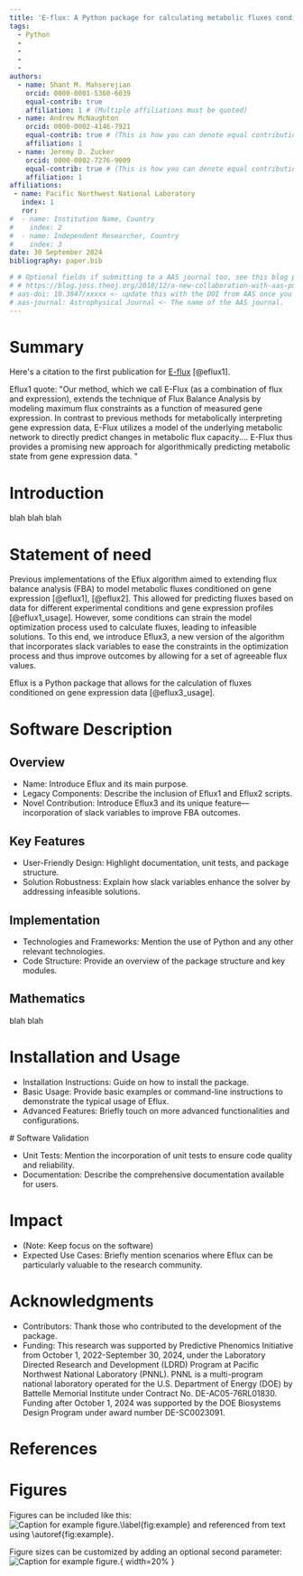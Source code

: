 ```yaml
---
title: 'E-flux: A Python package for calculating metabolic fluxes conditioned on gene expression'
tags:
  - Python
  - 
  - 
  - 
  - 
authors:
  - name: Shant M. Mahserejian
    orcid: 0000-0001-5360-6039
    equal-contrib: true
    affiliation: 1 # (Multiple affiliations must be quoted)
  - name: Andrew McNaughton
    orcid: 0000-0002-4146-7921
    equal-contrib: true # (This is how you can denote equal contributions between multiple authors)
    affiliation: 1
  - name: Jeremy D. Zucker
    orcid: 0000-0002-7276-9009
    equal-contrib: true # (This is how you can denote equal contributions between multiple authors)
    affiliation: 1
affiliations:
 - name: Pacific Northwest National Laboratory
   index: 1
   ror: 
#  - name: Institution Name, Country
#    index: 2
#  - name: Independent Researcher, Country
#    index: 3
date: 30 September 2024
bibliography: paper.bib

# # Optional fields if submitting to a AAS journal too, see this blog post:
# # https://blog.joss.theoj.org/2018/12/a-new-collaboration-with-aas-publishing
# aas-doi: 10.3847/xxxxx <- update this with the DOI from AAS once you know it.
# aas-journal: Astrophysical Journal <- The name of the AAS journal.
---
```


# Summary

Here's a citation to the first publication for [E-flux](https://doi.org/10.1371/journal.pcbi.1000489) [@eflux1].

Eflux1 quote: "Our method, which we call E-Flux (as a combination of flux and expression), extends the technique of Flux Balance Analysis by modeling maximum flux constraints as a function of measured gene expression. In contrast to previous methods for metabolically interpreting gene expression data, E-Flux utilizes a model of the underlying metabolic network to directly predict changes in metabolic flux capacity.... E-Flux thus provides a promising new approach for algorithmically predicting metabolic state from gene expression data. "



# Introduction 

blah blah blah


# Statement of need

Previous implementations of the Eflux algorithm aimed to extending flux balance analysis (FBA) to model metabolic fluxes conditioned on gene expression [@eflux1], [@eflux2]. This allowed for predicting fluxes based on data for different experimental conditions and gene expression profiles [@eflux1_usage]. However, some conditions can strain the model optimization process used to calculate fluxes, leading to infeasible solutions. To this end, we introduce Eflux3, a new version of the algorithm that incorporates slack variables to ease the constraints in the optimization process and thus improve outcomes by allowing for a set of agreeable flux values.

Eflux is a Python package that allows for the calculation of fluxes conditioned on gene expression data [@eflux3_usage].



# Software Description

## Overview
- Name: Introduce Eflux and its main purpose.
- Legacy Components: Describe the inclusion of Eflux1 and Eflux2 scripts.
- Novel Contribution: Introduce Eflux3 and its unique feature—incorporation of slack variables to improve FBA outcomes.

## Key Features
- User-Friendly Design: Highlight documentation, unit tests, and package structure.
- Solution Robustness: Explain how slack variables enhance the solver by addressing infeasible solutions.

## Implementation
- Technologies and Frameworks: Mention the use of Python and any other relevant technologies.
- Code Structure: Provide an overview of the package structure and key modules.

## Mathematics
blah blah
<!-- 
Single dollars ($) are required for inline mathematics e.g. $f(x) = e^{\pi/x}$

Double dollars make self-standing equations: 

$$\Theta(x) = \left\{\begin{array}{l}
0\textrm{ if } x < 0\cr
1\textrm{ else}
\end{array}\right.$$

You can also use plain \LaTeX for equations
\begin{equation}\label{eq:fourier}
\hat f(\omega) = \int_{-\infty}^{\infty} f(x) e^{i\omega x} dx
\end{equation}
and refer to \autoref{eq:fourier} from text. -->


# Installation and Usage
- Installation Instructions: Guide on how to install the package.
- Basic Usage: Provide basic examples or command-line instructions to demonstrate the typical usage of Eflux.
- Advanced Features: Briefly touch on more advanced functionalities and configurations.


# Software Validation
- Unit Tests: Mention the incorporation of unit tests to ensure code quality and reliability.
- Documentation: Describe the comprehensive documentation available for users.


# Impact
- (Note: Keep focus on the software)
- Expected Use Cases: Briefly mention scenarios where Eflux can be particularly valuable to the research community.


# Acknowledgments
- Contributors: Thank those who contributed to the development of the package.
- Funding: This research was supported by Predictive Phenomics Initiative from October 1, 2022-September 30, 2024, under the Laboratory Directed Research and Development (LDRD) Program at Pacific Northwest National Laboratory (PNNL).  PNNL is a multi-program national laboratory operated for the U.S. Department of Energy (DOE) by Battelle Memorial Institute under Contract No. DE-AC05-76RL01830.  Funding after October 1, 2024 was supported by  the DOE Biosystems Design Program under award number DE-SC0023091.



# References

 

<!-- Citations to entries in paper.bib should be in
[rMarkdown](http://rmarkdown.rstudio.com/authoring_bibliographies_and_citations.html)
format.

If you want to cite a software repository URL (e.g. something on GitHub without a preferred
citation) then you can do it with the example BibTeX entry below for @fidgit.

For a quick reference, the following citation commands can be used:
- `@author:2001`  ->  "Author et al. (2001)"
- `[@author:2001]` -> "(Author et al., 2001)"
- `[@author1:2001; @author2:2001]` -> "(Author1 et al., 2001; Author2 et al., 2002)" -->

# Figures

Figures can be included like this:
![Caption for example figure.\label{fig:example}](figure.png)
and referenced from text using \autoref{fig:example}.

Figure sizes can be customized by adding an optional second parameter:
![Caption for example figure.](figure.png){ width=20% }


